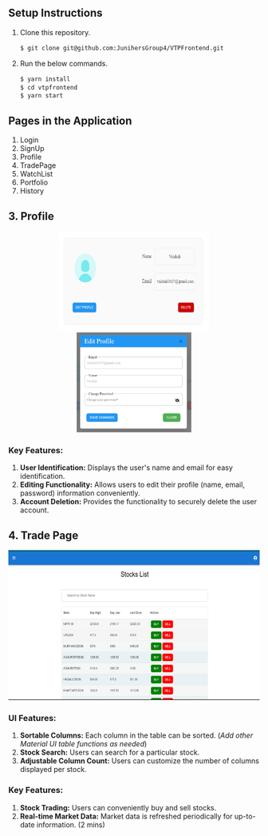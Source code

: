 ## Setup Instructions

1. Clone this repository.

    ```bash
    $ git clone git@github.com:JunihersGroup4/VTPFrontend.git
    ```

2. Run the below commands.

    ```bash
    $ yarn install
    $ cd vtpfrontend
    $ yarn start
    ```

## Pages in the Application

1. Login
2. SignUp
3. Profile
4. TradePage
5. WatchList
6. Portfolio
7. History


## 3.  Profile

<div style="text-align: center;">
    <img src="src/images/readmeImages/ProfileCard.png" alt="Profile Card" width="300" height="200" margin="10px">
    <img src="src/images/readmeImages/EditProfile.png" alt="Alt Text" width="230" height="200"  margin="10px">
</div>

### Key Features:

1. **User Identification:** Displays the user's name and email for easy identification.
2. **Editing Functionality:** Allows users to edit their profile (name, email, password) information conveniently.
3. **Account Deletion:** Provides the functionality to securely delete the user account.


## 4. Trade Page

<div style="text-align: center;">
    <img src="src/images/readmeImages/TradePage.png" alt="Trade Page Screenshot" width="550" height="300">
</div>

### UI Features:

1. **Sortable Columns:** Each column in the table can be sorted. (*Add other Material UI table functions as needed*)
2. **Stock Search:** Users can search for a particular stock.
3. **Adjustable Column Count:** Users can customize the number of columns displayed per stock.

### Key Features:

1. **Stock Trading:** Users can conveniently buy and sell stocks.
2. **Real-time Market Data:** Market data is refreshed periodically for up-to-date information. (2 mins)
